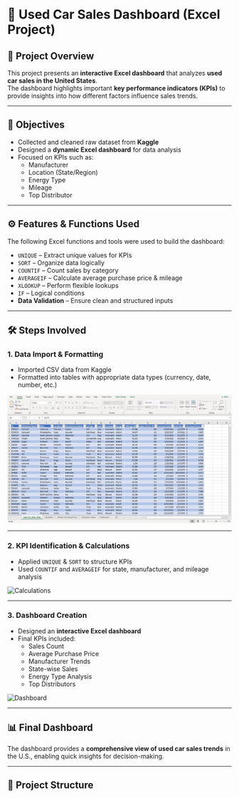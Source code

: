 # 🚗 Used Car Sales Dashboard (Excel Project)

## 📌 Project Overview  
This project presents an **interactive Excel dashboard** that analyzes **used car sales in the United States**.  
The dashboard highlights important **key performance indicators (KPIs)** to provide insights into how different factors influence sales trends.  

---

## 🎯 Objectives  
- Collected and cleaned raw dataset from **Kaggle**  
- Designed a **dynamic Excel dashboard** for data analysis  
- Focused on KPIs such as:  
  - Manufacturer  
  - Location (State/Region)  
  - Energy Type  
  - Mileage  
  - Top Distributor  

---

## ⚙️ Features & Functions Used  
The following Excel functions and tools were used to build the dashboard:  
- `UNIQUE` – Extract unique values for KPIs  
- `SORT` – Organize data logically  
- `COUNTIF` – Count sales by category  
- `AVERAGEIF` – Calculate average purchase price & mileage  
- `XLOOKUP` – Perform flexible lookups  
- `IF` – Logical conditions  
- **Data Validation** – Ensure clean and structured inputs  

---

## 🛠️ Steps Involved  

### 1. Data Import & Formatting  
- Imported CSV data from Kaggle  
- Formatted into tables with appropriate data types (currency, date, number, etc.)  

![Raw Data](images/raw-data.jpg.jpeg)

---

### 2. KPI Identification & Calculations  
- Applied `UNIQUE` & `SORT` to structure KPIs  
- Used `COUNTIF` and `AVERAGEIF` for state, manufacturer, and mileage analysis  

![Calculations](images/calculation.jpg)

---

### 3. Dashboard Creation  
- Designed an **interactive Excel dashboard**  
- Final KPIs included:  
  - Sales Count  
  - Average Purchase Price  
  - Manufacturer Trends  
  - State-wise Sales  
  - Energy Type Analysis  
  - Top Distributors  

![Dashboard](images/dashboard.jpg)

---

## 📊 Final Dashboard  
The dashboard provides a **comprehensive view of used car sales trends** in the U.S., enabling quick insights for decision-making.  

---

## 📂 Project Structure  




